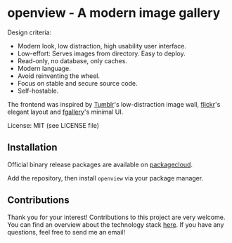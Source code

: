# openview - A modern image gallery

Design criteria:

* Modern look, low distraction, high usability user interface. 
* Low-effort: Serves images from directory. Easy to deploy.
* Read-only, no database, only caches.
* Modern language.
* Avoid reinventing the wheel.
* Focus on stable and secure source code.
* Self-hostable.

The frontend was inspired by [Tumblr](https://www.tumblr.com/)'s low-distraction image wall, [flickr](http://www.flickr.com/)'s elegant layout and [fgallery](https://www.thregr.org/~wavexx/software/fgallery/)'s minimal UI.

License: MIT (see LICENSE file)


## Installation

Official binary release packages are available on [packagecloud](https://packagecloud.io/fxkr/openview/install).

Add the repository, then install `openview` via your package manager.


## Contributions

Thank you for your interest! Contributions to this project are very welcome.
You can find an overview about the technology stack [here](CONTRIBUTING.md).
If you have any questions, feel free to send me an email!
